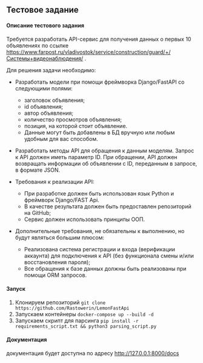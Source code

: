 ## Тестовое задание

#### Описание тестового задания
Требуется разработать API-сервис для получения данных о первых 10 объявлениях по ссылке https://www.farpost.ru/vladivostok/service/construction/guard/+/Системы+видеонаблюдения/ .

Для решения задачи необходимо:

- Разработать модели при помощи фреймворка Django/FastAPI со следующими полями:
    - заголовок объявления;
    - id объявления;
    - автор объявления;
    - количество просмотров объявления;
    - позиция, на которой стоит объявление.
	- Данные могут быть добавлены в БД вручную или любым удобным для вас способом.


- Разработать методы API для обращения к данным моделям. Запрос к API должен иметь параметр ID. При обращении, API должен возвращать информации об объявлении с ID, переданным в запросе, в формате JSON.


- Требования к реализации API:
    - При разработке должен быть использован язык Python и фреймворк Django/FAST Api.
    - В качестве результата должен быть предоставлен репозиторий на GitHub;
    - Сервис должен использовать принципы ООП.
  

- Дополнительные требования, не обязательны к выполнению, но будут являться большим плюсом:
  - Реализована система регистрации и входа (верификации аккаунта) для подключения к API (без функционала смены и/или восстановления пароля);
  - Все обращения к базе данных должны быть реализованы при помощи ORM запросов.

#### Запуск

1. Клонируем репозиторий `git clone https://github.com/Rastowerin/LemonFastApi`
2. Запускаем контейнеры `docker-compose up --build -d`
3. Запускаем скрипт для парсинга `pip install -r requirements_script.txt && python3 parsing_script.py`

#### Документация

документация будет доступна по адресу http://127.0.0.1:8000/docs